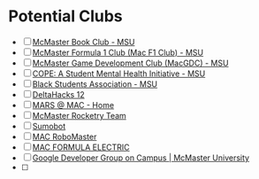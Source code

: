 # Potential Clubs
- [ ] [McMaster Book Club - MSU](https://msumcmaster.ca/initiative/mcmaster-book-club/)
- [ ] [McMaster Formula 1 Club (Mac F1 Club) - MSU](https://msumcmaster.ca/initiative/mcmaster-formula-1-club-mac-f1-club/)
- [ ] [McMaster Game Development Club (MacGDC) - MSU](https://msumcmaster.ca/initiative/mcmaster-game-development-club-macgdc/)
- [ ] [COPE: A Student Mental Health Initiative - MSU](https://msumcmaster.ca/initiative/cope/)
- [ ] [Black Students Association - MSU](https://msumcmaster.ca/initiative/black-students-association/)
- [ ] [DeltaHacks 12](https://www.deltahacks.com/)
- [ ] [MARS @ MAC - Home](https://www.marsatmac.ca/)
- [ ] [McMaster Rocketry Team](https://www.macrocketry.ca/)
- [ ] [Sumobot](https://www.sumobot.ca/)
- [ ] [MAC RoboMaster](https://macrobomaster.com/)
- [ ] [MAC FORMULA ELECTRIC](https://macformularacing.com/)
- [ ] [Google Developer Group on Campus \| McMaster University](https://gdscmcmasteru.ca/)
- [ ] 
